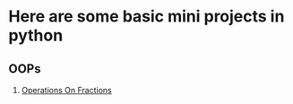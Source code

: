 # Here are some basic mini projects in python
## OOPs
1. [Operations On Fractions](https://github.com/SubhranilKar18/PythonProjects/blob/main/OperationsOnFraction.ipynb)
